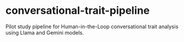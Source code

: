 # conversational-trait-pipeline
Pilot study pipeline for Human-in-the-Loop conversational trait analysis using Llama and Gemini models.
